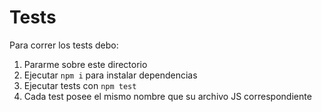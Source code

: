 # Tests

Para correr los tests debo:

1. Pararme sobre este directorio
2. Ejecutar `npm i` para instalar dependencias
3. Ejecutar tests con `npm test`
4. Cada test posee el mismo nombre que su archivo JS correspondiente